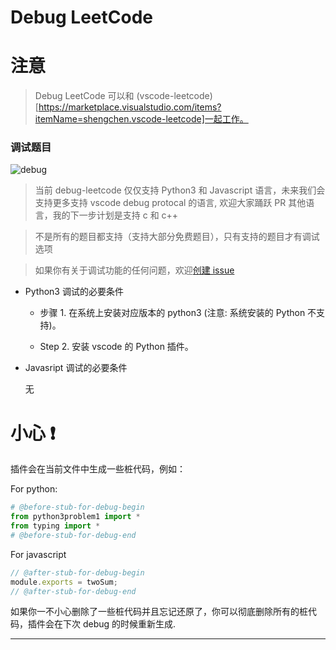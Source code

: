 # Debug LeetCode

# 注意

> Debug LeetCode 可以和 (vscode-leetcode)[https://marketplace.visualstudio.com/items?itemName=shengchen.vscode-leetcode]一起工作。

### 调试题目

![debug](https://raw.githubusercontent.com/jdneo/vscode-debug-leetcode/master/docs/gifs/debug.gif)

> 当前 debug-leetcode 仅仅支持 Python3 和 Javascript 语言，未来我们会支持更多支持 vscode debug protocal 的语言, 欢迎大家踊跃 PR 其他语言，我的下一步计划是支持 c 和 c++

> 不是所有的题目都支持（支持大部分免费题目），只有支持的题目才有调试选项

> 如果你有关于调试功能的任何问题，欢迎[创建 issue](https://github.com/wangtao0101/vscode-debug-leetcode/issues/new?template=bug.md)

-   Python3 调试的必要条件

    -   步骤 1. 在系统上安装对应版本的 python3 (注意: 系统安装的 Python 不支持)。

    -   Step 2. 安装 vscode 的 Python 插件。

-   Javasript 调试的必要条件

    无

# 小心 ❗️

插件会在当前文件中生成一些桩代码，例如：

For python:

```python
# @before-stub-for-debug-begin
from python3problem1 import *
from typing import *
# @before-stub-for-debug-end
```

For javascript

```js
// @after-stub-for-debug-begin
module.exports = twoSum;
// @after-stub-for-debug-end
```

如果你一不小心删除了一些桩代码并且忘记还原了，你可以彻底删除所有的桩代码，插件会在下次 debug 的时候重新生成.

---
